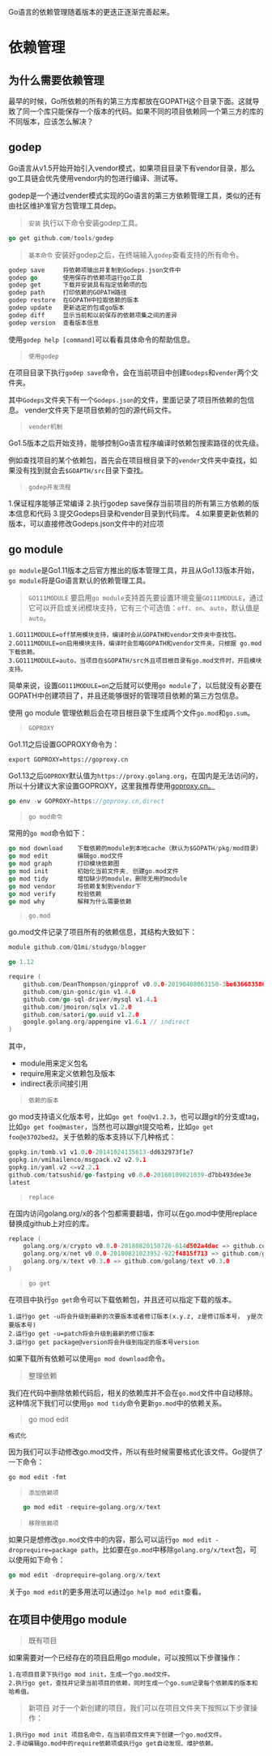 Go语言的依赖管理随着版本的更迭正逐渐完善起来。

# 依赖管理

## 为什么需要依赖管理

最早的时候，Go所依赖的所有的第三方库都放在GOPATH这个目录下面。这就导致了同一个库只能保存一个版本的代码。如果不同的项目依赖同一个第三方的库的不同版本，应该怎么解决？

## godep

Go语言从v1.5开始开始引入vendor模式，如果项目目录下有vendor目录，那么go工具链会优先使用vendor内的包进行编译、测试等。

godep是一个通过vender模式实现的Go语言的第三方依赖管理工具，类似的还有由社区维护准官方包管理工具dep。

> `安装`
执行以下命令安装godep工具。
```go
go get github.com/tools/godep
```
> `基本命令`
安装好godep之后，在终端输入`godep`查看支持的所有命令。
```go
godep save     将依赖项输出并复制到Godeps.json文件中
godep go       使用保存的依赖项运行go工具
godep get      下载并安装具有指定依赖项的包
godep path     打印依赖的GOPATH路径
godep restore  在GOPATH中拉取依赖的版本
godep update   更新选定的包或go版本
godep diff     显示当前和以前保存的依赖项集之间的差异
godep version  查看版本信息
```
使用`godep help [command]`可以看看具体命令的帮助信息。

> `使用godep`

在项目目录下执行`godep save`命令，会在当前项目中创建`Godeps`和`vender`两个文件夹。

其中`Godeps`文件夹下有一个`Godeps.json`的文件，里面记录了项目所依赖的包信息。 vender文件夹下是项目依赖的包的源代码文件。

> `vender机制`

Go1.5版本之后开始支持，能够控制Go语言程序编译时依赖包搜索路径的优先级。

例如查找项目的某个依赖包，首先会在项目根目录下的`vender`文件夹中查找，如果没有找到就会去`$GOAPTH/src`目录下查找。

> `godep开发流程`
 
1.保证程序能够正常编译
2.执行godep save保存当前项目的所有第三方依赖的版本信息和代码
3.提交Godeps目录和vender目录到代码库。
4.如果要更新依赖的版本，可以直接修改Godeps.json文件中的对应项

## go module

`go module`是Go1.11版本之后官方推出的版本管理工具，并且从Go1.13版本开始，`go module`将是Go语言默认的依赖管理工具。

> `GO111MODULE`
要启用`go module`支持首先要设置环境变量`GO111MODULE`，通过它可以开启或关闭模块支持，它有三个可选值：`off`、`on`、`auto`，默认值是`auto`。

    1.GO111MODULE=off禁用模块支持，编译时会从GOPATH和vendor文件夹中查找包。
    2.GO111MODULE=on启用模块支持，编译时会忽略GOPATH和vendor文件夹，只根据 go.mod下载依赖。
    3.GO111MODULE=auto，当项目在$GOPATH/src外且项目根目录有go.mod文件时，开启模块支持。

简单来说，设置`GO111MODULE=on`之后就可以使用`go module`了，以后就没有必要在GOPATH中创建项目了，并且还能够很好的管理项目依赖的第三方包信息。

使用 go module 管理依赖后会在项目根目录下生成两个文件`go.mod`和`go.sum`。

> `GOPROXY`

Go1.11之后设置GOPROXY命令为：
```linux
export GOPROXY=https://goproxy.cn
```
Go1.13之后`GOPROXY`默认值为`https://proxy.golang.org`，在国内是无法访问的，所以十分建议大家设置GOPROXY，这里我推荐使用[goproxy.cn。](https://studygolang.com/topics/10014)

```go
go env -w GOPROXY=https://goproxy.cn,direct
```
> `go mod命令`

常用的`go mod`命令如下：
```go
go mod download    下载依赖的module到本地cache（默认为$GOPATH/pkg/mod目录）
go mod edit        编辑go.mod文件
go mod graph       打印模块依赖图
go mod init        初始化当前文件夹, 创建go.mod文件
go mod tidy        增加缺少的module，删除无用的module
go mod vendor      将依赖复制到vendor下
go mod verify      校验依赖
go mod why         解释为什么需要依赖
```
> `go.mod`

go.mod文件记录了项目所有的依赖信息，其结构大致如下：
```go
module github.com/Q1mi/studygo/blogger

go 1.12

require (
	github.com/DeanThompson/ginpprof v0.0.0-20190408063150-3be636683586
	github.com/gin-gonic/gin v1.4.0
	github.com/go-sql-driver/mysql v1.4.1
	github.com/jmoiron/sqlx v1.2.0
	github.com/satori/go.uuid v1.2.0
	google.golang.org/appengine v1.6.1 // indirect
)
```
其中，

+ module用来定义包名
+ require用来定义依赖包及版本
+ indirect表示间接引用

> `依赖的版本`

go mod支持语义化版本号，比如`go get foo@v1.2.3`，也可以跟git的分支或tag，比如`go get foo@master`，当然也可以跟git提交哈希，比如`go get foo@e3702bed2`。关于依赖的版本支持以下几种格式：
```go
gopkg.in/tomb.v1 v1.0.0-20141024135613-dd632973f1e7
gopkg.in/vmihailenco/msgpack.v2 v2.9.1
gopkg.in/yaml.v2 <=v2.2.1
github.com/tatsushid/go-fastping v0.0.0-20160109021039-d7bb493dee3e
latest
```
> `replace`
 
在国内访问golang.org/x的各个包都需要翻墙，你可以在go.mod中使用replace替换成github上对应的库。
```go
replace (
	golang.org/x/crypto v0.0.0-20180820150726-614d502a4dac => github.com/golang/crypto v0.0.0-20180820150726-614d502a4dac
	golang.org/x/net v0.0.0-20180821023952-922f4815f713 => github.com/golang/net v0.0.0-20180826012351-8a410e7b638d
	golang.org/x/text v0.3.0 => github.com/golang/text v0.3.0
)
```
> `go get`

在项目中执行`go get`命令可以下载依赖包，并且还可以指定下载的版本。

    1.运行go get -u将会升级到最新的次要版本或者修订版本(x.y.z, z是修订版本号， y是次要版本号)
    2.运行go get -u=patch将会升级到最新的修订版本
    3.运行go get package@version将会升级到指定的版本号version
如果下载所有依赖可以使用`go mod download`命令。

> 整理依赖

我们在代码中删除依赖代码后，相关的依赖库并不会在`go.mod`文件中自动移除。这种情况下我们可以使用`go mod tidy`命令更新`go.mod`中的依赖关系。

> go mod edit

`格式化`

因为我们可以手动修改go.mod文件，所以有些时候需要格式化该文件。Go提供了一下命令：
```
go mod edit -fmt
```

> `添加依赖项`
```go
    go mod edit -require=golang.org/x/text
```

> `移除依赖项`

如果只是想修改`go.mod`文件中的内容，那么可以运行`go mod edit -droprequire=package path`，比如要在`go.mod`中移除`golang.org/x/text`包，可以使用如下命令：
```go
go mod edit -droprequire=golang.org/x/text
```
关于`go mod edit`的更多用法可以通过`go help mod edit`查看。

## 在项目中使用go module

> 既有项目

如果需要对一个已经存在的项目启用go module，可以按照以下步骤操作：

    1.在项目目录下执行go mod init，生成一个go.mod文件。
    2.执行go get，查找并记录当前项目的依赖，同时生成一个go.sum记录每个依赖库的版本和哈希值。
> 新项目
对于一个新创建的项目，我们可以在项目文件夹下按照以下步骤操作：

    1.执行go mod init 项目名命令，在当前项目文件夹下创建一个go.mod文件。
    2.手动编辑go.mod中的require依赖项或执行go get自动发现、维护依赖。
